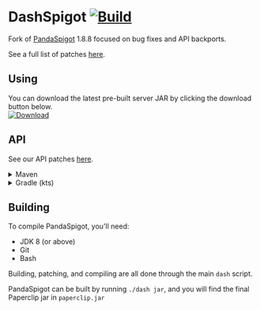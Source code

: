 # DashSpigot [![Build](https://img.shields.io/github/actions/workflow/status/dashnetworkxyz/DashSpigot/build.yml?branch=master&label=Build)](https://github.com/dashnetworkxyz/DashSpigot/actions/workflows/build.yml)
Fork of [PandaSpigot](https://github.com/hpfxd/PandaSpigot) 1.8.8 focused on bug fixes and API backports.

See a full list of patches [here](./patches/dashspigot/).

## Using
You can download the latest pre-built server JAR by clicking the download button below.  
[![Download](https://custom-icon-badges.demolab.com/badge/-Download-blue?style=for-the-badge&logo=download&logoColor=white)](https://jenkins.dashnetwork.xyz/job/DashSpigot/lastSuccessfulBuild/artifact/paperclip.jar)

## API 
See our API patches [here](./patches/dashspigot/api/).  
<details>
<summary>Maven</summary>

```xml
<repositories>
    <repository>
        <id>dashspigot-repo</id>
        <url>https://jenkins.dashnetwork.xyz/plugin/repository/project/DashSpigot/LastSuccessful/repository/</url>
    </repository>
</repositories>

<dependencies>
    <dependency>
        <groupId>xyz.dashnetwork.dashspigot</groupId>
        <artifactId>dashspigot-api</artifactId>
        <version>1.8.8-R0.1-SNAPSHOT</version>
        <scope>provided</scope>
    </dependency>
</dependencies>
```
</details>

<details>
<summary>Gradle (kts)</summary>

```kotlin
repositories {
    mavenCentral()
    maven(url = "https://jenkins.dashnetwork.xyz/plugin/repository/project/DashSpigot/LastSuccessful/repository/")
}

dependencies {
    compileOnly("xyz.dashnetwork.dashspigot:dashspigot-api:1.8.8-R0.1-SNAPSHOT")
}
```
</details>

## Building
To compile PandaSpigot, you'll need:
- JDK 8 (or above)
- Git
- Bash

Building, patching, and compiling are all done through the main `dash` script.

PandaSpigot can be built by running `./dash jar`, and you will find the final Paperclip jar in `paperclip.jar`
